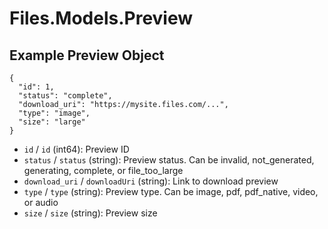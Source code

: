 # Files.Models.Preview

## Example Preview Object

```
{
  "id": 1,
  "status": "complete",
  "download_uri": "https://mysite.files.com/...",
  "type": "image",
  "size": "large"
}
```

* `id` / `id`  (int64): Preview ID
* `status` / `status`  (string): Preview status.  Can be invalid, not_generated, generating, complete, or file_too_large
* `download_uri` / `downloadUri`  (string): Link to download preview
* `type` / `type`  (string): Preview type. Can be image, pdf, pdf_native, video, or audio
* `size` / `size`  (string): Preview size
